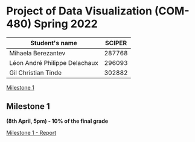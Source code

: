 # Project of Data Visualization (COM-480) Spring 2022


| Student's name                | SCIPER |
| ----------------------------- | ------ |
| Mihaela Berezantev            | 287768 |
| Léon André Philippe Delachaux | 296093 |
| Gil Christian Tinde           | 302882 |


[Milestone 1](#milestone-1)


## Milestone 1

**(8th April, 5pm) - 10% of the final grade**

[Milestone 1 - Report](milestones/milestone1.md)
